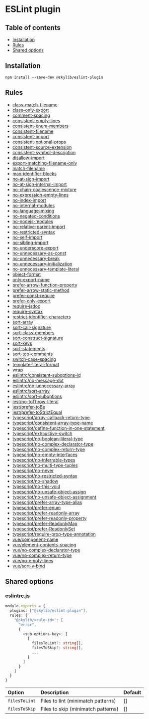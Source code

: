 # ESLint plugin

## Table of contents

- [Installation](#installation)
- [Rules](#rules)
- [Shared options](#shared-options)

## <a name="installation"></a>Installation

```
npm install --save-dev @skylib/eslint-plugin
```

## <a name="rules"></a>Rules

- [class-match-filename](https://ilyub.github.io/eslint-plugin/class-match-filename.html)
- [class-only-export](https://ilyub.github.io/eslint-plugin/class-only-export.html)
- [comment-spacing](https://ilyub.github.io/eslint-plugin/comment-spacing.html)
- [consistent-empty-lines](https://ilyub.github.io/eslint-plugin/consistent-empty-lines.html)
- [consistent-enum-members](https://ilyub.github.io/eslint-plugin/consistent-enum-members.html)
- [consistent-filename](https://ilyub.github.io/eslint-plugin/consistent-filename.html)
- [consistent-import](https://ilyub.github.io/eslint-plugin/consistent-import.html)
- [consistent-optional-props](https://ilyub.github.io/eslint-plugin/consistent-optional-props.html)
- [consistent-source-extension](https://ilyub.github.io/eslint-plugin/consistent-source-extension.html)
- [consistent-symbol-description](https://ilyub.github.io/eslint-plugin/consistent-symbol-description.html)
- [disallow-import](https://ilyub.github.io/eslint-plugin/disallow-import.html)
- [export-matching-filename-only](https://ilyub.github.io/eslint-plugin/export-matching-filename-only.html)
- [match-filename](https://ilyub.github.io/eslint-plugin/match-filename.html)
- [max-identifier-blocks](https://ilyub.github.io/eslint-plugin/max-identifier-blocks.html)
- [no-at-sign-import](https://ilyub.github.io/eslint-plugin/no-at-sign-import.html)
- [no-at-sign-internal-import](https://ilyub.github.io/eslint-plugin/no-at-sign-internal-import.html)
- [no-chain-coalescence-mixture](https://ilyub.github.io/eslint-plugin/no-chain-coalescence-mixture.html)
- [no-expression-empty-lines](https://ilyub.github.io/eslint-plugin/no-expression-empty-lines.html)
- [no-index-import](https://ilyub.github.io/eslint-plugin/no-index-import.html)
- [no-internal-modules](https://ilyub.github.io/eslint-plugin/no-internal-modules.html)
- [no-language-mixing](https://ilyub.github.io/eslint-plugin/no-language-mixing.html)
- [no-negated-conditions](https://ilyub.github.io/eslint-plugin/no-negated-conditions.html)
- [no-nodejs-modules](https://ilyub.github.io/eslint-plugin/no-nodejs-modules.html)
- [no-relative-parent-import](https://ilyub.github.io/eslint-plugin/no-relative-parent-import.html)
- [no-restricted-syntax](https://ilyub.github.io/eslint-plugin/no-restricted-syntax.html)
- [no-self-import](https://ilyub.github.io/eslint-plugin/no-self-import.html)
- [no-sibling-import](https://ilyub.github.io/eslint-plugin/no-sibling-import.html)
- [no-underscore-export](https://ilyub.github.io/eslint-plugin/no-underscore-export.html)
- [no-unnecessary-as-const](https://ilyub.github.io/eslint-plugin/no-unnecessary-as-const.html)
- [no-unnecessary-break](https://ilyub.github.io/eslint-plugin/no-unnecessary-break.html)
- [no-unnecessary-initialization](https://ilyub.github.io/eslint-plugin/no-unnecessary-initialization.html)
- [no-unnecessary-template-literal](https://ilyub.github.io/eslint-plugin/no-unnecessary-template-literal.html)
- [object-format](https://ilyub.github.io/eslint-plugin/object-format.html)
- [only-export-name](https://ilyub.github.io/eslint-plugin/only-export-name.html)
- [prefer-arrow-function-property](https://ilyub.github.io/eslint-plugin/prefer-arrow-function-property.html)
- [prefer-arrow-static-method](https://ilyub.github.io/eslint-plugin/prefer-arrow-static-method.html)
- [prefer-const-require](https://ilyub.github.io/eslint-plugin/prefer-const-require.html)
- [prefer-only-export](https://ilyub.github.io/eslint-plugin/prefer-only-export.html)
- [require-jsdoc](https://ilyub.github.io/eslint-plugin/require-jsdoc.html)
- [require-syntax](https://ilyub.github.io/eslint-plugin/require-syntax.html)
- [restrict-identifier-characters](https://ilyub.github.io/eslint-plugin/restrict-identifier-characters.html)
- [sort-array](https://ilyub.github.io/eslint-plugin/sort-array.html)
- [sort-call-signature](https://ilyub.github.io/eslint-plugin/sort-call-signature.html)
- [sort-class-members](https://ilyub.github.io/eslint-plugin/sort-class-members.html)
- [sort-construct-signature](https://ilyub.github.io/eslint-plugin/sort-construct-signature.html)
- [sort-keys](https://ilyub.github.io/eslint-plugin/sort-keys.html)
- [sort-statements](https://ilyub.github.io/eslint-plugin/sort-statements.html)
- [sort-top-comments](https://ilyub.github.io/eslint-plugin/sort-top-comments.html)
- [switch-case-spacing](https://ilyub.github.io/eslint-plugin/switch-case-spacing.html)
- [template-literal-format](https://ilyub.github.io/eslint-plugin/template-literal-format.html)
- [wrap](https://ilyub.github.io/eslint-plugin/wrap.html)
- [eslintrc/consistent-suboptions-id](https://ilyub.github.io/eslint-plugin/eslintrc/consistent-suboptions-id.html)
- [eslintrc/no-message-dot](https://ilyub.github.io/eslint-plugin/eslintrc/no-message-dot.html)
- [eslintrc/no-unnecessary-array](https://ilyub.github.io/eslint-plugin/eslintrc/no-unnecessary-array.html)
- [eslintrc/sort-array](https://ilyub.github.io/eslint-plugin/eslintrc/sort-array.html)
- [eslintrc/sort-suboptions](https://ilyub.github.io/eslint-plugin/eslintrc/sort-suboptions.html)
- [jest/no-toThrow-literal](https://ilyub.github.io/eslint-plugin/jest/no-toThrow-literal.html)
- [jest/prefer-toBe](https://ilyub.github.io/eslint-plugin/jest/prefer-toBe.html)
- [jest/prefer-toStrictEqual](https://ilyub.github.io/eslint-plugin/jest/prefer-toStrictEqual.html)
- [typescript/array-callback-return-type](https://ilyub.github.io/eslint-plugin/typescript/array-callback-return-type.html)
- [typescript/consistent-array-type-name](https://ilyub.github.io/eslint-plugin/typescript/consistent-array-type-name.html)
- [typescript/define-function-in-one-statement](https://ilyub.github.io/eslint-plugin/typescript/define-function-in-one-statement.html)
- [typescript/exhaustive-switch](https://ilyub.github.io/eslint-plugin/typescript/exhaustive-switch.html)
- [typescript/no-boolean-literal-type](https://ilyub.github.io/eslint-plugin/typescript/no-boolean-literal-type.html)
- [typescript/no-complex-declarator-type](https://ilyub.github.io/eslint-plugin/typescript/no-complex-declarator-type.html)
- [typescript/no-complex-return-type](https://ilyub.github.io/eslint-plugin/typescript/no-complex-return-type.html)
- [typescript/no-empty-interfaces](https://ilyub.github.io/eslint-plugin/typescript/no-empty-interfaces.html)
- [typescript/no-inferrable-types](https://ilyub.github.io/eslint-plugin/typescript/no-inferrable-types.html)
- [typescript/no-multi-type-tuples](https://ilyub.github.io/eslint-plugin/typescript/no-multi-type-tuples.html)
- [typescript/no-never](https://ilyub.github.io/eslint-plugin/typescript/no-never.html)
- [typescript/no-restricted-syntax](https://ilyub.github.io/eslint-plugin/typescript/no-restricted-syntax.html)
- [typescript/no-shadow](https://ilyub.github.io/eslint-plugin/typescript/no-shadow.html)
- [typescript/no-this-void](https://ilyub.github.io/eslint-plugin/typescript/no-this-void.html)
- [typescript/no-unsafe-object-assign](https://ilyub.github.io/eslint-plugin/typescript/no-unsafe-object-assign.html)
- [typescript/no-unsafe-object-assignment](https://ilyub.github.io/eslint-plugin/typescript/no-unsafe-object-assignment.html)
- [typescript/prefer-array-type-alias](https://ilyub.github.io/eslint-plugin/typescript/prefer-array-type-alias.html)
- [typescript/prefer-enum](https://ilyub.github.io/eslint-plugin/typescript/prefer-enum.html)
- [typescript/prefer-readonly-array](https://ilyub.github.io/eslint-plugin/typescript/prefer-readonly-array.html)
- [typescript/prefer-readonly-property](https://ilyub.github.io/eslint-plugin/typescript/prefer-readonly-property.html)
- [typescript/prefer-ReadonlyMap](https://ilyub.github.io/eslint-plugin/typescript/prefer-ReadonlyMap.html)
- [typescript/prefer-ReadonlySet](https://ilyub.github.io/eslint-plugin/typescript/prefer-ReadonlySet.html)
- [typescript/require-prop-type-annotation](https://ilyub.github.io/eslint-plugin/typescript/require-prop-type-annotation.html)
- [vue/component-name](https://ilyub.github.io/eslint-plugin/vue/component-name.html)
- [vue/element-contents-spacing](https://ilyub.github.io/eslint-plugin/vue/element-contents-spacing.html)
- [vue/no-complex-declarator-type](https://ilyub.github.io/eslint-plugin/vue/no-complex-declarator-type.html)
- [vue/no-complex-return-type](https://ilyub.github.io/eslint-plugin/vue/no-complex-return-type.html)
- [vue/no-empty-lines](https://ilyub.github.io/eslint-plugin/vue/no-empty-lines.html)
- [vue/sort-v-bind](https://ilyub.github.io/eslint-plugin/vue/sort-v-bind.html)

## <a name="shared-options"></a>Shared options

### eslintrc.js

```ts
module.exports = {
  plugins: ["@skylib/eslint-plugin"],
  rules: {
    "@skylib/<rule-id>": [
      "error",
      {
        <sub-options-key>: [
          {
            filesToLint?: string[],
            filesToSkip?: string[],
            ...
          }
        ]
      }
    ]
  }
}
```

| Option | Description | Default |
| :----- | :----- | :----- |
| `filesToLint` | Files to lint (minimatch patterns) | [] |
| `filesToSkip` | Files to skip (minimatch patterns) | [] |